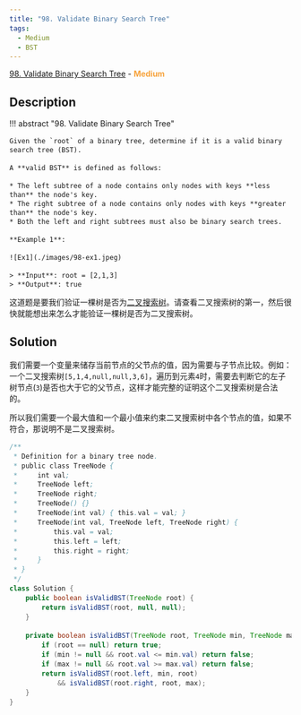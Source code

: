 ```yaml
---
title: "98. Validate Binary Search Tree"
tags:
  - Medium
  - BST
---
```


[98. Validate Binary Search Tree](https://leetcode.com/problems/validate-binary-search-tree/) - <span style="color: #f7a43e; font-weight: bold">Medium</span>

## Description

!!! abstract "98. Validate Binary Search Tree"

    Given the `root` of a binary tree, determine if it is a valid binary search tree (BST).

    A **valid BST** is defined as follows:

    * The left subtree of a node contains only nodes with keys **less than** the node's key.
    * The right subtree of a node contains only nodes with keys **greater than** the node's key.
    * Both the left and right subtrees must also be binary search trees.

    **Example 1**:

    ![Ex1](./images/98-ex1.jpeg)

    > **Input**: root = [2,1,3]
    > **Output**: true

这道题是要我们验证一棵树是否为[二叉搜索树](https://en.wikipedia.org/wiki/Binary_search_tree)。请查看二叉搜索树的第一，然后很快就能想出来怎么才能验证一棵树是否为二叉搜索树。

## Solution

我们需要一个变量来储存当前节点的父节点的值，因为需要与子节点比较。例如：一个二叉搜索树`[5,1,4,null,null,3,6]`，遍历到元素`4`时，需要去判断它的左子树节点(`3`)是否也大于它的父节点，这样才能完整的证明这个二叉搜索树是合法的。

所以我们需要一个最大值和一个最小值来约束二叉搜索树中各个节点的值，如果不符合，那说明不是二叉搜索树。

```java
/**
 * Definition for a binary tree node.
 * public class TreeNode {
 *     int val;
 *     TreeNode left;
 *     TreeNode right;
 *     TreeNode() {}
 *     TreeNode(int val) { this.val = val; }
 *     TreeNode(int val, TreeNode left, TreeNode right) {
 *         this.val = val;
 *         this.left = left;
 *         this.right = right;
 *     }
 * }
 */
class Solution {
    public boolean isValidBST(TreeNode root) {
        return isValidBST(root, null, null);
    }
    
    private boolean isValidBST(TreeNode root, TreeNode min, TreeNode max) {
        if (root == null) return true;
        if (min != null && root.val <= min.val) return false;
        if (max != null && root.val >= max.val) return false;
        return isValidBST(root.left, min, root)
            && isValidBST(root.right, root, max);
    }
}
```

